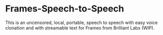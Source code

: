 # Frames-Speech-to-Speech
This is an uncensored, local, portable, speech to speech with easy voice clonation and with streamable text for Frames from Brilliant Labs (WIP).
